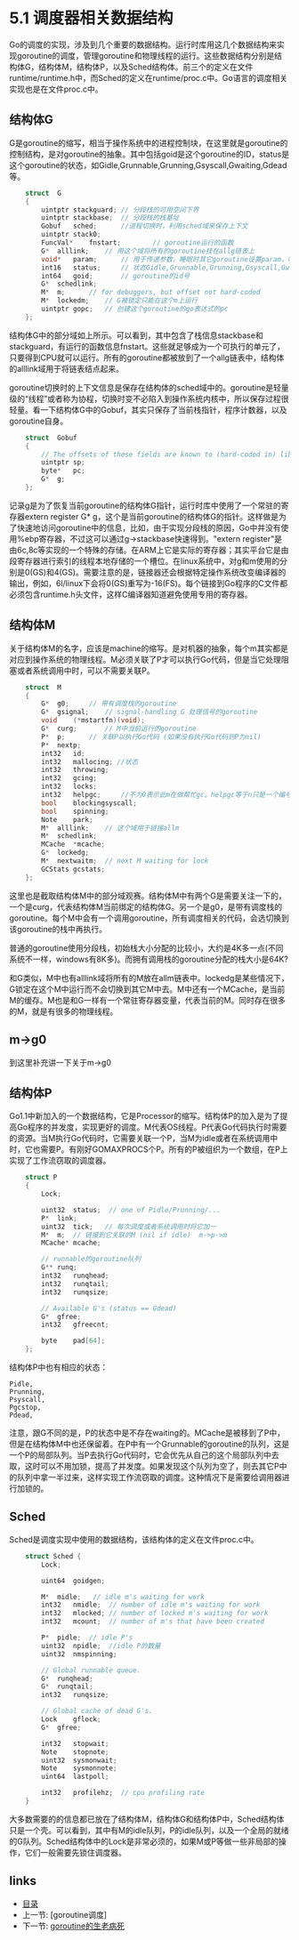 # 5.1 调度器相关数据结构
Go的调度的实现，涉及到几个重要的数据结构。运行时库用这几个数据结构来实现goroutine的调度，管理goroutine和物理线程的运行。这些数据结构分别是结构体G，结构体M，结构体P，以及Sched结构体。前三个的定义在文件runtime/runtime.h中，而Sched的定义在runtime/proc.c中。Go语言的调度相关实现也是在文件proc.c中。

## 结构体G
G是goroutine的缩写，相当于操作系统中的进程控制块，在这里就是goroutine的控制结构，是对goroutine的抽象。其中包括goid是这个goroutine的ID，status是这个goroutine的状态，如Gidle,Grunnable,Grunning,Gsyscall,Gwaiting,Gdead等。

```c
	struct	G
	{
		uintptr	stackguard;	// 分段栈的可用空间下界
		uintptr	stackbase;	// 分段栈的栈基址	
		Gobuf	sched;		//进程切换时，利用sched域来保存上下文
		uintptr	stack0;
		FuncVal*	fnstart;		// goroutine运行的函数
		G*	alllink;	// 用这个域将所有的goroutine挂在allg链表上
		void*	param;		// 用于传递参数，睡眠时其它goroutine设置param，唤醒时此goroutine可以获取
		int16	status;		// 状态Gidle,Grunnable,Grunning,Gsyscall,Gwaiting,Gdead
		int64	goid;		// goroutine的id号
		G*	schedlink;
		M*	m;		// for debuggers, but offset not hard-coded
		M*	lockedm;	// G被锁定只能在这个m上运行
		uintptr	gopc;	// 创建这个goroutine的go表达式的pc
	};
```

结构体G中的部分域如上所示。可以看到，其中包含了栈信息stackbase和stackguard，有运行的函数信息fnstart。这些就足够成为一个可执行的单元了，只要得到CPU就可以运行。所有的goroutine都被放到了一个allg链表中，结构体的alllink域用于将链表结点起来。

goroutine切换时的上下文信息是保存在结构体的sched域中的。goroutine是轻量级的“线程”或者称为协程，切换时变不必陷入到操作系统内核中，所以保存过程很轻量。看一下结构体G中的Gobuf，其实只保存了当前栈指针，程序计数器，以及goroutine自身。

```c
	struct	Gobuf
	{
		// The offsets of these fields are known to (hard-coded in) libmach.
		uintptr	sp;
		byte*	pc;
		G*	g;
	};
```

记录g是为了恢复当前goroutine的结构体G指针，运行时库中使用了一个常驻的寄存器extern register G* g，这个是当前goroutine的结构体G的指针。这样做是为了快速地访问goroutine中的信息，比如，由于实现分段栈的原因，Go中并没有使用%ebp寄存器，不过这可以通过g->stackbase快速得到。"extern register"是由6c,8c等实现的一个特殊的存储。在ARM上它是实际的寄存器；其实平台它是由段寄存器进行索引的线程本地存储的一个槽位。在linux系统中，对g和m使用的分别是0(GS)和4(GS)。需要注意的是，链接器还会根据特定操作系统改变编译器的输出，例如，6l/linux下会将0(GS)重写为-16(FS)。每个链接到Go程序的C文件都必须包含runtime.h头文件，这样C编译器知道避免使用专用的寄存器。

## 结构体M
关于结构体M的名字，应该是machine的缩写。是对机器的抽象，每个m其实都是对应到操作系统的物理线程。M必须关联了P才可以执行Go代码，但是当它处理阻塞或者系统调用中时，可以不需要关联P。

```c
	struct	M
	{
		G*	g0;		// 带有调度栈的goroutine
		G*	gsignal;	// signal-handling G 处理信号的goroutine
		void	(*mstartfn)(void);
		G*	curg;		// M中当前运行的goroutine
		P*	p;		// 关联P以执行Go代码 (如果没有执行Go代码则P为nil)
		P*	nextp;
		int32	id;
		int32	mallocing; //状态
		int32	throwing;
		int32	gcing;
		int32	locks;
		int32	helpgc;		//不为0表示此m在做帮忙gc。helpgc等于n只是一个编号
		bool	blockingsyscall;
		bool	spinning;
		Note	park;
		M*	alllink;	// 这个域用于链接allm
		M*	schedlink;
		MCache	*mcache;
		G*	lockedg;
		M*	nextwaitm;	// next M waiting for lock
		GCStats	gcstats;
	};
```

这里也是截取结构体M中的部分域观赛。结构体M中有两个G是需要关注一下的，一个是curg，代表结构体M当前绑定的结构体G。另一个是g0，是带有调度栈的goroutine。每个M中会有一个调用goroutine，所有调度相关的代码，会选切换到该goroutine的栈中再执行。

普通的goroutine使用分段栈，初始栈大小分配的比较小，大约是4K多一点(不同系统不一样，windows有8K多)。而拥有调用栈的goroutine分配的栈大小是64K?

和G类似，M中也有alllink域将所有的M放在allm链表中。lockedg是某些情况下，G锁定在这个M中运行而不会切换到其它M中去。M中还有一个MCache，是当前M的缓存。M也是和G一样有一个常驻寄存器变量，代表当前的M。同时存在很多的M，就是有很多的物理线程。

## m->g0
到这里补充讲一下关于m->g0

## 结构体P
Go1.1中新加入的一个数据结构，它是Processor的缩写。结构体P的加入是为了提高Go程序的并发度，实现更好的调度。M代表OS线程。P代表Go代码执行时需要的资源。当M执行Go代码时，它需要关联一个P，当M为idle或者在系统调用中时，它也需要P。有刚好GOMAXPROCS个P。所有的P被组织为一个数组，在P上实现了工作流窃取的调度器。

```c
	struct P
	{
		Lock;

		uint32	status;  // one of Pidle/Prunning/...
		P*	link;
		uint32	tick;   // 每次调度或者系统调用时将它加一
		M*	m;	// 链接到它关联的M (nil if idle)  m->p->m
		MCache*	mcache;

		// runnable的goroutine队列
		G**	runq;
		int32	runqhead;
		int32	runqtail;
		int32	runqsize;

		// Available G's (status == Gdead)
		G*	gfree;
		int32	gfreecnt;

		byte	pad[64];
	};
```

结构体P中也有相应的状态：

	Pidle,
	Prunning,
	Psyscall,
	Pgcstop,
	Pdead,

注意，跟G不同的是，P的状态中是不存在waiting的。MCache是被移到了P中，但是在结构体M中也还保留着。在P中有一个Grunnable的goroutine的队列，这是一个P的局部队列。当P去执行Go代码时，它会优先从自己的这个局部队列中去取，这时可以不用加锁，提高了并发度。如果发现这个队列为空了，则去其它P中的队列中拿一半过来，这样实现工作流窃取的调度。这种情况下是需要给调用器进行加锁的。

## Sched
Sched是调度实现中使用的数据结构，该结构体的定义在文件proc.c中。

```c
	struct Sched {
		Lock;

		uint64	goidgen;

		M*	midle;	 // idle m's waiting for work
		int32	nmidle;	 // number of idle m's waiting for work
		int32	mlocked; // number of locked m's waiting for work
		int32	mcount;	 // number of m's that have been created

		P*	pidle;  // idle P's
		uint32	npidle;  //idle P的数量
		uint32	nmspinning;

		// Global runnable queue.
		G*	runqhead;
		G*	runqtail;
		int32	runqsize;

		// Global cache of dead G's.
		Lock	gflock;
		G*	gfree;

		int32	stopwait;
		Note	stopnote;
		uint32	sysmonwait;
		Note	sysmonnote;
		uint64	lastpoll;

		int32	profilehz;	// cpu profiling rate
	}
```

大多数需要的的信息都已放在了结构体M，结构体G和结构体P中，Sched结构体只是一个壳。可以看到，其中有M的idle队列，P的idle队列，以及一个全局的就绪的G队列。Sched结构体中的Lock是非常必须的，如果M或P等做一些非局部的操作，它们一般需要先锁住调度器。

## links
  * [目录](<preface.md>)
  * 上一节: [goroutine调度]
  * 下一节: [goroutine的生老病死](<05.2.md>)
